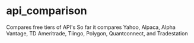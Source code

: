# api_comparison
Compares free tiers of API's
So far it compares Yahoo, Alpaca, Alpha Vantage, TD Ameritrade, Tiingo, Polygon, Quantconnect, and Tradestation
